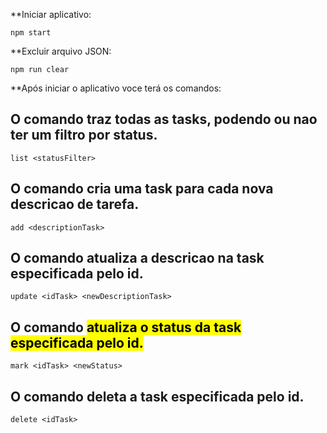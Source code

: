 **Iniciar aplicativo:

`npm start`

**Excluir arquivo JSON:

`npm run clear`

**Após iniciar o aplicativo voce terá os comandos:

## O comando <list> traz todas as tasks, podendo ou nao ter um filtro por status.
`list <statusFilter>`


## O comando <add> cria uma task para cada nova descricao de tarefa.
`add <descriptionTask>`


## O comando <update> atualiza a descricao na task especificada pelo id.
`update <idTask> <newDescriptionTask>`


## O comando <mark> atualiza o status da task especificada pelo id.
`mark <idTask> <newStatus>`


## O comando <delete> deleta a task especificada pelo id.
`delete <idTask>`